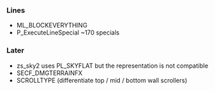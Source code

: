 ### Lines
- ML_BLOCKEVERYTHING
- P_ExecuteLineSpecial ~170 specials

### Later
- zs_sky2 uses PL_SKYFLAT but the representation is not compatible
- SECF_DMGTERRAINFX
- SCROLLTYPE (differentiate top / mid / bottom wall scrollers)
